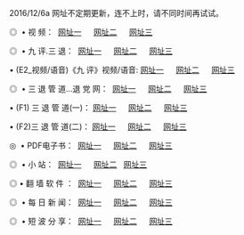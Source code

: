 2016/12/6a 网址不定期更新，连不上时，请不同时间再试试。
<p>◎   • 视 频： 
<a href="http://apk3.cf/tv/" target="_blank">网址一</a> 　 
<a href="http://apk3.cf/9018.html" target="_blank">网址二</a> 　 
<a href="http://apk3.cf/9449.html" target="_blank">网址三</a></p>
<p>◎   • 九 评.三 退：  
<a href="http://apk3.cf/tt/" target="_blank">网址一</a> 　 
<a href="http://apk3.cf/v2/" target="_blank">网址二</a> 　 
<a href="http://apk3.cf/t/" target="_blank">网址三</a> 　</p>
<p>  • (E2_视频/语音)《九 评》视频/语音: 
<a href="http://apk3.cf/7738.html" target="_blank">网址一</a> 　 
<a href="http://apk3.cf/7614.html" target="_blank">网址二</a> 　 
<a href="http://apk3.cf/7633.html" target="_blank">网址三</a></p>
<p>◎   • 三 退 管 道...退 党 网：  
<a href="http://apk3.cf/go/8/" target="_blank">网址一</a> 　 
<a href="http://apk3.cf/go/8/" target="_blank">网址二</a> 　 
<a href="http://apk3.cf/go/8/" target="_blank">网址三</a></p>
<p>  • (F1) 三 退 管 道(一)： 
<a href="http://apk3.cf/dd/" target="_blank">网址一</a> 　 
<a href="http://apk3.cf/dd/" target="_blank">网址二</a> 　 
<a href="http://apk3.cf/dd/" target="_blank">网址三</a></p>
<p>  • (F2)三 退 管 道(二)： 
<a href="http://apk3.cf/d/" target="_blank">网址一</a> 　 
<a href="http://apk3.cf/d/" target="_blank">网址二</a> 　 
<a href="http://apk3.cf/d/" target="_blank">网址三</a></p>
<p>◎   • PDF电子书：  
<a href="http://apk3.cf/p/" target="_blank">网址一</a> 　 
<a href="http://apk3.cf/p/" target="_blank">网址二</a> 　 
<a href="http://apk3.cf/p/" target="_blank">网址三</a></p>
<p>◎ </span>  •  小 站：  
<a href="http://apk3.cf/" target="_blank">网址一</a> 　 
<a href="http://apk3.cf/" target="_blank">网址二</a>   
<a href="http://apk3.cf/" target="_blank">网址三</a></p>
<p>◎  • 翻 墙 软 件 ：  
<a href="http://apk3.cf/ff/" target="_blank">网址一</a> 　 
<a href="http://apk3.cf/ff/" target="_blank">网址二</a> 　 
<a href="http://apk3.cf/ff/" target="_blank">网址三</a></p>
<p>◎ </span>  • 每 日 新 闻：  
<a href="http://apk3.cf/day/" target="_blank">网址一</a> 　 
<a href="http://apk3.cf/day/" target="_blank">网址二</a> 　 
<a href="http://apk3.cf/day/" target="_blank">网址三</a></p>
<p>◎ </span>  • 短 波 分 享：  
<a href="http://apk3.cf/h/" target="_blank">网址一</a> 　 
<a href="http://apk3.cf/h/" target="_blank">网址二</a> 　 
<a href="http://apk3.cf/h/" target="_blank">网址三</a></p>
